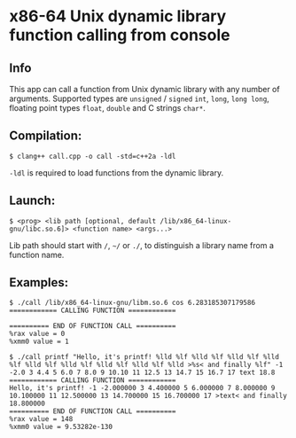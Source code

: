 # x86-64 Unix dynamic library function calling from console
## Info
This app can call a function from Unix dynamic library with any number of arguments. Supported types are `unsigned` / `signed` `int`, `long`, `long long`, floating point types `float`, `double` and C strings `char*`.

## Compilation:
```
$ clang++ call.cpp -o call -std=c++2a -ldl
```
`-ldl` is required to load functions from the dynamic library.
## Launch:
```
$ <prog> <lib path [optional, default /lib/x86_64-linux-gnu/libc.so.6]> <function name> <args...>
```
Lib path should start with `/`, `~/` or `./`, to distinguish a library name from a function name.

## Examples:
```
$ ./call /lib/x86_64-linux-gnu/libm.so.6 cos 6.283185307179586
============ CALLING FUNCTION ============

========== END OF FUNCTION CALL ==========
%rax value = 0
%xmm0 value = 1
```
```
$ ./call printf "Hello, it's printf! %lld %lf %lld %lf %lld %lf %lld %lf %lld %lf %lld %lf %lld %lf %lld %lf %lld >%s< and finally %lf" -1 -2.0 3 4.4 5 6.0 7 8.0 9 10.10 11 12.5 13 14.7 15 16.7 17 text 18.8
============ CALLING FUNCTION ============
Hello, it's printf! -1 -2.000000 3 4.400000 5 6.000000 7 8.000000 9 10.100000 11 12.500000 13 14.700000 15 16.700000 17 >text< and finally 18.800000
========== END OF FUNCTION CALL ==========
%rax value = 148
%xmm0 value = 9.53282e-130
```
